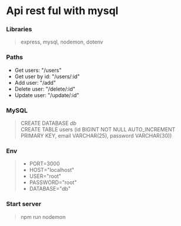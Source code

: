 # Api rest ful with mysql

### Libraries

> express, mysql, nodemon, dotenv

### Paths

-   Get users: "/users"
-   Get user by id: "/users/:id"
-   Add user: "/add"
-   Delete user: "/delete/:id"
-   Update user: "/update/:id"

### MySQL

> CREATE DATABASE _db_ </br>
> CREATE TABLE users (id BIGINT NOT NULL AUTO_INCREMENT PRIMARY KEY, email VARCHAR(25), password VARCHAR(30))

### Env

> -   PORT=3000
> -   HOST="localhost"
> -   USER="root"
> -   PASSWORD="root"
> -   DATABASE="db"

### Start server

> npm run nodemon
